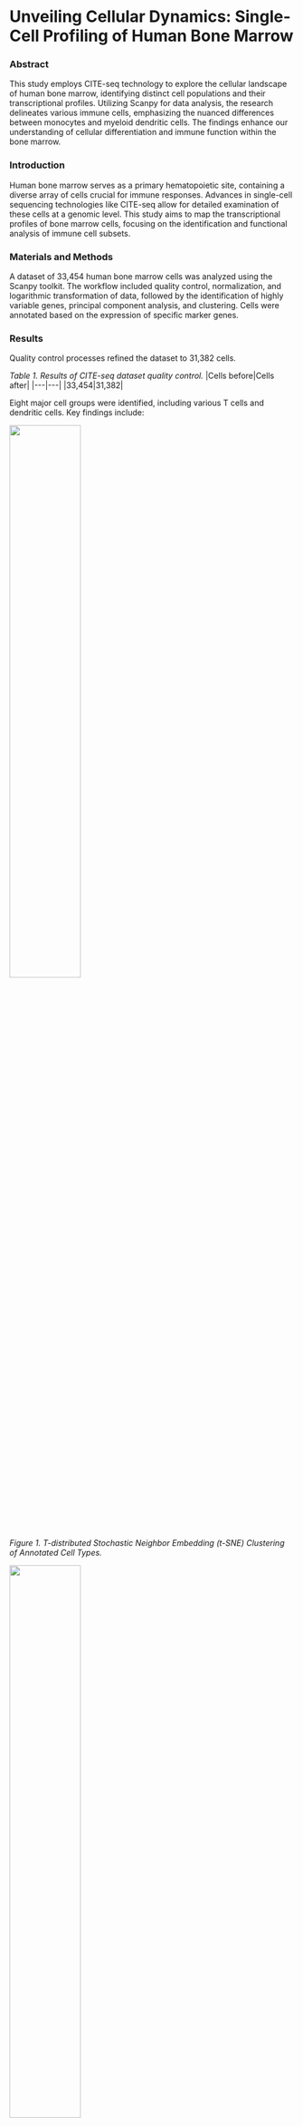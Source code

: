# Unveiling Cellular Dynamics: Single-Cell Profiling of Human Bone Marrow

### Abstract
This study employs CITE-seq technology to explore the cellular landscape of human bone marrow, identifying distinct cell populations and their transcriptional profiles. Utilizing Scanpy for data analysis, the research delineates various immune cells, emphasizing the nuanced differences between monocytes and myeloid dendritic cells. The findings enhance our understanding of cellular differentiation and immune function within the bone marrow.

### Introduction
Human bone marrow serves as a primary hematopoietic site, containing a diverse array of cells crucial for immune responses. Advances in single-cell sequencing technologies like CITE-seq allow for detailed examination of these cells at a genomic level. This study aims to map the transcriptional profiles of bone marrow cells, focusing on the identification and functional analysis of immune cell subsets.

### Materials and Methods
A dataset of 33,454 human bone marrow cells was analyzed using the Scanpy toolkit. The workflow included quality control, normalization, and logarithmic transformation of data, followed by the identification of highly variable genes, principal component analysis, and clustering. Cells were annotated based on the expression of specific marker genes.

### Results
Quality control processes refined the dataset to 31,382 cells.

_Table 1. Results of CITE-seq dataset quality control._
|Cells before|Cells after|
|---|---|
|33,454|31,382|

Eight major cell groups were identified, including various T cells and dendritic cells. Key findings include:

<div style='justify-content: center'>
<img src="https://github.com/iliapopov17/BI-Workshop-miniProjects/blob/main/Project_09/imgs/tSNE.png" align='center', width="50%">
</div>

_Figure 1. T-distributed Stochastic Neighbor Embedding (t-SNE) Clustering of Annotated Cell Types._

<div style='justify-content: center'>
<img src="https://github.com/iliapopov17/BI-Workshop-miniProjects/blob/main/Project_09/imgs/marker_genes_dot_plot.png" align='center', width="50%">
</div>

_Figure 2. Dot Plot Visualization of Marker Gene Expression Across Cell Types._

<div style='justify-content: center'>
<img src="https://github.com/iliapopov17/BI-Workshop-miniProjects/blob/main/Project_09/imgs/marker_genes_violin_plot.png" align='center', width="50%">
</div>

_Figure 3. Violin Plot Distribution of Marker Gene Expression Across Cell Types._

- Distinct expression patterns of FCN1, VCAN, AIF1, SPI1, and CD68 helped differentiate monocytes from myeloid dendritic cells.
- CD4+ transitional memory T cells showed underexpression of genes, annotated with RORA and CCR7.

### Discussion
The study highlighted the complexity of cellular identities in the bone marrow, particularly between monocytes and myeloid dendritic cells. Despite their common origin, these cells exhibit divergent roles due to distinct transcriptional profiles. The results underscore the potential of single-cell technologies to unravel the intricate biology of bone marrow and its implications for understanding hematological diseases and developing therapeutic strategies.

### Data Availability

In this repository you can find:

- `BI_Project_8_Popov.pdf`  - report on the project in thesis format
- `09_Lab_journal.ipynb` - laboratory journal with commands to reproduce pipeline
- Dataset for this work is available at my [Google Drive](https://drive.google.com/drive/folders/12BzKtr0yRJ-nNJiplJyBLH3Rh1ohfmKd?usp=sharing)
- I used the pipeline from the Scanpy tutorial
- I know about existence of the "Single-cell best practices book". The problem is that right now it is impossible to be used. It requires using both `Pyhon` and `R` at the same time. Yet the newest version of `rpy2` is broken. Version 3.5.1 is not compatible with `anndata2ri`. Closed loop. I wish to learn more from the "Single-cell best practices book" in a bright future.
